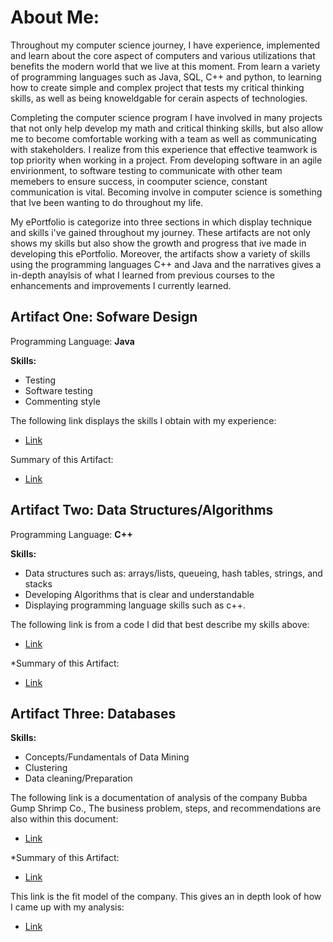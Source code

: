 # About Me:

Throughout my computer science journey, I have experience, implemented and learn about the core aspect of computers and various utilizations that benefits the modern world that we live at this moment. From learn a variety of programming languages such as Java, SQL, C++ and python, to learning how to create simple and complex project that tests my critical thinking skills, as well as being knoweldgable for cerain aspects of technologies. 

Completing the computer science program I have involved in many projects that not only help develop my math and critical thinking skills, but also allow me to become comfortable working with a team as well as communicating with stakeholders. I realize from this experience that effective teamwork is top priority when working in a project. From developing software in an agile envirionment, to software testing to communicate with other team memebers to ensure success, in coomputer science, constant communication is vital. Becoming involve in computer science is something that Ive been wanting to do throughout my life.

My ePortfolio is categorize into three sections in which display technique and skills i've gained throughout my journey. These artifacts are not only shows my skills but also show the growth and progress that ive made in developing this ePortfolio. Moreover, the artifacts show a variety of skills using the programming languages C++ and Java and the narratives gives a in-depth anaylsis of what I learned from previous courses to the enhancements and improvements I currently learned.

## **Artifact One: Sofware Design**

Programming Language: **Java**

**Skills:**

- Testing
- Software testing
- Commenting style

The following link displays the skills I obtain with my experience:

- [Link](https://github.com/basslove28/basslove28.github.io/blob/gh-pages/App.java)

Summary of this Artifact:
- [Link](https://github.com/basslove28/basslove28.github.io/blob/gh-pages/Narrative%201.docx)

## **Artifact Two: Data Structures/Algorithms**

Programming Language: **C++**

**Skills:**

- Data structures such as: arrays/lists, queueing, hash tables, strings, and stacks
- Developing Algorithms that is clear and understandable
- Displaying programming language skills such as c++.

The following link is from a code I did that best describe my skills above:

- [Link](https://github.com/basslove28/basslove28.github.io/blob/gh-pages/Cs260enhancment.cp)

*Summary of this Artifact:
- [Link](https://github.com/basslove28/basslove28.github.io/blob/gh-pages/Narrative%202.docx)

## **Artifact Three: Databases**

**Skills:**

- Concepts/Fundamentals of Data Mining  
- Clustering 
- Data cleaning/Preparation 

The following link is a documentation of analysis of the company Bubba Gump Shrimp Co., The business problem, steps, and recommendations are also within this document:

- [Link](https://github.com/basslove28/basslove28.github.io/blob/gh-pages/Bubba%20Gump%20Final%20Project.docx)

*Summary of this Artifact:
- [Link](https://github.com/basslove28/basslove28.github.io/blob/gh-pages/Narrative%203.docx)

This link is the fit model of the company. This gives an in depth look of how I came up with my analysis:

- [Link](https://github.com/basslove28/basslove28.github.io/blob/gh-pages/Fit%20Model.pdf)




